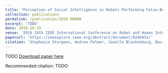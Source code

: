 ```yaml
---
title: "Perception of Social Intelligence in Robots Performing False-Belief Tasks"
collection: publications
permalink: /publication/2019-ROMAN
excerpt: 'TODO'
date: 2019-10-15
venue: '2019 28th IEEE International Conference on Robot and Human Interactive Communication (ROMAN).'
paperurl: 'https://ieeexplore.ieee.org/abstract/document/8246931/'
citation: 'Stephanie Sturgeon, Andrew Palmer, Janelle Blankenburg, David Feil-Seifer. &quot;Perception of Social Intelligence in Robots Performing False-Belief Tasks.&quot; In <i>International Conference on Robot and Human Interactive Communication (ROMAN)</i>, New Delhi, India, Oct 2019. doi: TODO'
---
```

TODO
[Download paper here](http://jblankenburg.github.io/files/paper2.pdf)

Recommended citation: TODO